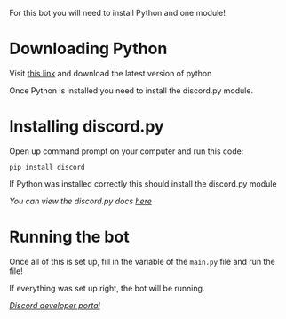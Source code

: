 For this bot you will need to install Python and one module!

# Downloading Python

Visit [this link](https://www.python.org/downloads/) and download the latest version of python

Once Python is installed you need to install the discord.py module.

# Installing discord.py

Open up command prompt on your computer and run this code:

```
pip install discord
```
If Python was installed correctly this should install the discord.py module

_You can view the discord.py docs [here](https://discordpy.readthedocs.io/en/stable/)_

# Running the bot

Once all of this is set up, fill in the variable of the `main.py` file and run the file!

If everything was set up right, the bot will be running.

_[Discord developer portal](https://discord.com/developers/applications)_
